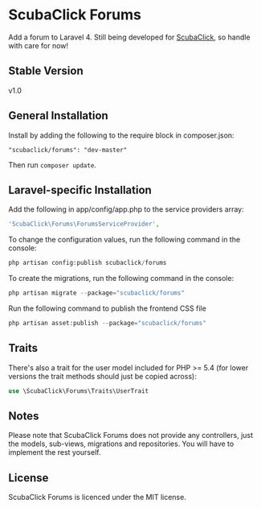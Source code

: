 ScubaClick Forums
=================

Add a forum to Laravel 4.
Still being developed for [ScubaClick](http://scubaclick.com), so handle with care for now!

Stable Version
--------------
v1.0

General Installation
--------------------

Install by adding the following to the require block in composer.json:
```
"scubaclick/forums": "dev-master"
```

Then run `composer update`.

Laravel-specific Installation
-----------------------------

Add the following in app/config/app.php to the service providers array:
```php
'ScubaClick\Forums\ForumsServiceProvider',
```

To change the configuration values, run the following command in the console:
```php
php artisan config:publish scubaclick/forums
```

To create the migrations, run the following command in the console:
```php
php artisan migrate --package="scubaclick/forums"
```

Run the following command to publish the frontend CSS file
```php
php artisan asset:publish --package="scubaclick/forums"
```

Traits
------

There's also a trait for the user model included for PHP >= 5.4 (for lower versions the trait methods should just be copied across):
```php
use \ScubaClick\Forums\Traits\UserTrait
```

Notes
-----

Please note that ScubaClick Forums does not provide any controllers, just the models, sub-views, migrations and repositories. You will have to implement the rest yourself.

License
-------

ScubaClick Forums is licenced under the MIT license.
